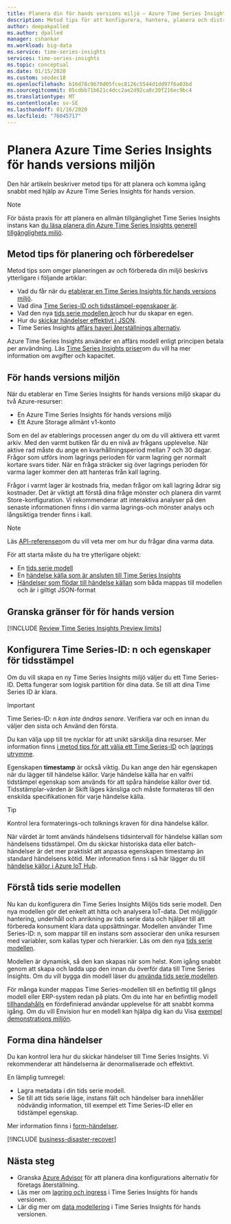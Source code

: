 ```yaml
---
title: Planera din för hands versions miljö – Azure Time Series Insights | Microsoft Docs
description: Metod tips för att konfigurera, hantera, planera och distribuera din Azure Time Series Insights Preview-miljö.
author: deepakpalled
ms.author: dpalled
manager: cshankar
ms.workload: big-data
ms.service: time-series-insights
services: time-series-insights
ms.topic: conceptual
ms.date: 01/15/2020
ms.custom: seodec18
ms.openlocfilehash: b16d78c9670d05fcec8126c5544d1dd97f6a03bd
ms.sourcegitcommit: 05cdbb71b621c4dcc2ae2d92ca8c20f216ec9bc4
ms.translationtype: MT
ms.contentlocale: sv-SE
ms.lasthandoff: 01/16/2020
ms.locfileid: "76045717"
---
```

# <a name="plan-your-azure-time-series-insights-preview-environment"></a>Planera Azure Time Series Insights för hands versions miljön

Den här artikeln beskriver metod tips för att planera och komma igång snabbt med hjälp av Azure Time Series Insights för hands version.

> [!NOTE]
> För bästa praxis för att planera en allmän tillgänglighet Time Series Insights instans kan [du läsa planera din Azure Time Series Insights generell tillgänglighets miljö](time-series-insights-environment-planning.md).

## <a name="best-practices-for-planning-and-preparation"></a>Metod tips för planering och förberedelser

Metod tips som omger planeringen av och förbereda din miljö beskrivs ytterligare i följande artiklar:

* Vad du får när du [etablerar en Time Series Insights för hands versions miljö](#the-preview-environment).
* Vad dina [Time Series-ID och tidsstämpel-egenskaper är](#configure-time-series-ids-and-timestamp-properties).
* Vad den nya [tids serie modellen är](#understand-the-time-series-model)och hur du skapar en egen.
* Hur du [skickar händelser effektivt i JSON](#shape-your-events).
* Time Series Insights [affärs haveri återställnings alternativ](#business-disaster-recovery).

Azure Time Series Insights använder en affärs modell enligt principen betala per användning. Läs [Time Series Insights priser](https://azure.microsoft.com/pricing/details/time-series-insights/)om du vill ha mer information om avgifter och kapacitet.

## <a name="the-preview-environment"></a>För hands versions miljön

När du etablerar en Time Series Insights för hands versions miljö skapar du två Azure-resurser:

* En Azure Time Series Insights för hands versions miljö
* Ett Azure Storage allmänt v1-konto

Som en del av etablerings processen anger du om du vill aktivera ett varmt arkiv. Med den varmt butiken får du en nivå av frågans upplevelse. När aktive rad måste du ange en kvarhållningsperiod mellan 7 och 30 dagar. Frågor som utförs inom lagrings perioden för varm lagring ger normalt kortare svars tider. När en fråga sträcker sig över lagrings perioden för varma lager kommer den att hanteras från kall lagring.

Frågor i varmt lager är kostnads fria, medan frågor om kall lagring ådrar sig kostnader. Det är viktigt att förstå dina fråge mönster och planera din varmt Store-konfiguration. Vi rekommenderar att interaktiva analyser på den senaste informationen finns i din varma lagrings-och mönster analys och långsiktiga trender finns i kall.

> [!NOTE]
> Läs [API-referensen](https://docs.microsoft.com/rest/api/time-series-insights/dataaccess(preview)/query/execute#uri-parameters)om du vill veta mer om hur du frågar dina varma data.

För att starta måste du ha tre ytterligare objekt:

* En [tids serie modell](./time-series-insights-update-tsm.md)
* En [händelse källa som är ansluten till Time Series Insights](./time-series-insights-how-to-add-an-event-source-iothub.md)
* [Händelser som flödar till händelse källan](./time-series-insights-send-events.md) som båda mappas till modellen och är i giltigt JSON-format

## <a name="review-preview-limits"></a>Granska gränser för för hands version

[!INCLUDE [Review Time Series Insights Preview limits](../../includes/time-series-insights-preview-limits.md)]

## <a name="configure-time-series-ids-and-timestamp-properties"></a>Konfigurera Time Series-ID: n och egenskaper för tidsstämpel

Om du vill skapa en ny Time Series Insights miljö väljer du ett Time Series-ID. Detta fungerar som logisk partition för dina data. Se till att dina Time Series ID är klara.

> [!IMPORTANT]
> Time Series-ID: n *kan inte ändras senare*. Verifiera var och en innan du väljer den sista och Använd den första.

Du kan välja upp till tre nycklar för att unikt särskilja dina resurser. Mer information finns [i metod tips för att välja ett Time Series-ID](./time-series-insights-update-how-to-id.md) och [lagrings utrymme](./time-series-insights-update-storage-ingress.md).

Egenskapen **timestamp** är också viktig. Du kan ange den här egenskapen när du lägger till händelse källor. Varje händelse källa har en valfri tidstämpel egenskap som används för att spåra händelse källor över tid. Tidsstämplar-värden är Skift läges känsliga och måste formateras till den enskilda specifikationen för varje händelse källa.

> [!TIP]
> Kontrol lera formaterings-och tolknings kraven för dina händelse källor.

När värdet är tomt används händelsens tidsintervall för händelse källan som händelsens tidsstämpel. Om du skickar historiska data eller batch-händelser är det mer praktiskt att anpassa egenskapen timestamp än standard händelsens kötid. Mer information finns i så här lägger du till [händelse källor i Azure IoT Hub](./time-series-insights-how-to-add-an-event-source-iothub.md).

## <a name="understand-the-time-series-model"></a>Förstå tids serie modellen

Nu kan du konfigurera din Time Series Insights Miljös tids serie modell. Den nya modellen gör det enkelt att hitta och analysera IoT-data. Det möjliggör hantering, underhåll och anrikning av tids serie data och hjälper till att förbereda konsument klara data uppsättningar. Modellen använder Time Series-ID: n, som mappar till en instans som associerar den unika resursen med variabler, som kallas typer och hierarkier. Läs om den nya [tids serie modellen](./time-series-insights-update-tsm.md).

Modellen är dynamisk, så den kan skapas när som helst. Kom igång snabbt genom att skapa och ladda upp den innan du överför data till Time Series Insights. Om du vill bygga din modell läser du [använda tids serie modellen](./time-series-insights-update-how-to-tsm.md).

För många kunder mappas Time Series-modellen till en befintlig till gångs modell eller ERP-system redan på plats. Om du inte har en befintlig modell [tillhandahålls](https://github.com/Microsoft/tsiclient) en fördefinierad användar upplevelse för att snabbt komma igång. Om du vill Envision hur en modell kan hjälpa dig kan du Visa [exempel demonstrations miljön](https://insights.timeseries.azure.com/preview/demo).

## <a name="shape-your-events"></a>Forma dina händelser

Du kan kontrol lera hur du skickar händelser till Time Series Insights. Vi rekommenderar att händelserna är denormaliserade och effektivt.

En lämplig tumregel:

* Lagra metadata i din tids serie modell.
* Se till att tids serie läge, instans fält och händelser bara innehåller nödvändig information, till exempel ett Time Series-ID eller en tidstämpel egenskap.

Mer information finns i [form-händelser](./time-series-insights-send-events.md#supported-json-shapes).

[!INCLUDE [business-disaster-recover](../../includes/time-series-insights-business-recovery.md)]

## <a name="next-steps"></a>Nästa steg

- Granska [Azure Advisor](../advisor/advisor-overview.md) för att planera dina konfigurations alternativ för företags återställning.
- Läs mer om [lagring och ingress](./time-series-insights-update-storage-ingress.md) i Time Series Insights för hands versionen.
- Lär dig mer om [data modellering](./time-series-insights-update-tsm.md) i Time Series Insights för hands versionen.

